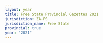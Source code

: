 ```yaml
---
layout: year
title: Free State Provincial Gazettes 2021
jurisdiction: ZA-FS
jurisdiction_name: Free State
provincial: true
year: "2021"
---
```

